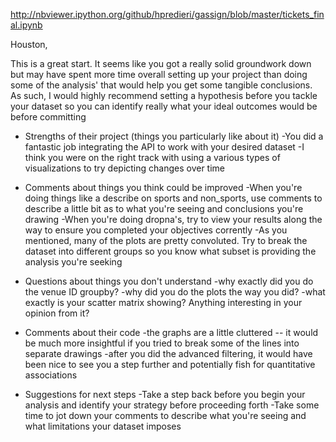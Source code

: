 http://nbviewer.ipython.org/github/hpredieri/gassign/blob/master/tickets_final.ipynb

Houston,

This is a great start. It seems like you got a really solid groundwork down but may have spent more time overall setting up your project than doing some of the analysis' that would help you get some tangible conclusions. As such, I would highly recommend setting a hypothesis before you tackle your dataset so you can identify really what your ideal outcomes would be before committing 

* Strengths of their project (things you particularly like about it)
-You did a fantastic job integrating the API to work with your desired dataset
-I think you were on the right track with using a various types of visualizations to try depicting changes over time

* Comments about things you think could be improved
-When you're doing things like a describe on sports and non_sports, use comments to describe a little bit as to what you're seeing and conclusions you're drawing
-When you're doing dropna's, try to view your results along the way to ensure you completed your objectives corrently
-As you mentioned, many of the plots are pretty convoluted. Try to break the dataset into different groups so you know what subset is providing the analysis you're seeking

* Questions about things you don't understand
-why exactly did you do the venue ID groupby? 
-why did you do the plots the way you did?
-what exactly is your scatter matrix showing? Anything interesting in your opinion from it?

* Comments about their code
-the graphs are a little cluttered -- it would be much more insightful if you tried to break some of the lines into separate drawings
-after you did the advanced filtering, it would have been nice to see you a step further and potentially fish for quantitative associations

* Suggestions for next steps
-Take a step back before you begin your analysis and identify your strategy before proceeding forth
-Take some time to jot down your comments to describe what you're seeing and what limitations your dataset imposes
